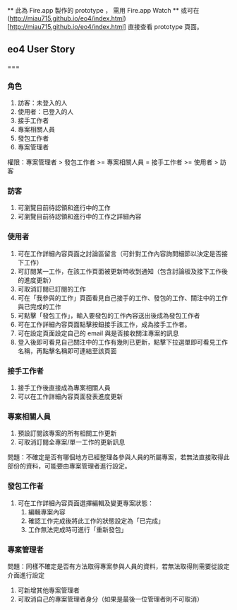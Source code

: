 ** 此為 Fire.app 製作的 prototype ， 需用 Fire.app Watch **
或可在 (http://miau715.github.io/eo4/index.html)[http://miau715.github.io/eo4/index.html] 直接查看 prototype 頁面。

## eo4 User Story
===
### 角色

1. 訪客：未登入的人
2. 使用者：已登入的人  
3. 接手工作者
4. 專案相關人員
5. 發包工作者
6. 專案管理者

權限：專案管理者 > 發包工作者 >= 專案相關人員 = 接手工作者 >= 使用者 > 訪客

### 訪客

1. 可瀏覽目前待認領和進行中的工作
2. 可瀏覽目前待認領和進行中的工作之詳細內容

### 使用者

1. 可在工作詳細內容頁面之討論區留言（可針對工作內容詢問細節以決定是否接下工作）
2. 可訂閱某一工作，在該工作頁面被更新時收到通知（包含討論板及接下工作後的進度更新）
3. 可取消訂閱已訂閱的工作
4. 可在「我參與的工作」頁面看見自己接手的工作、發包的工作、關注中的工作與已完成的工作
5. 可點擊「發包工作」，輸入要發包的工作內容送出後成為發包工作者
6. 可在工作詳細內容頁面點擊按鈕接手該工作，成為接手工作者。
7. 可在設定頁面設定自己的 email 與是否接收關注專案的訊息
8. 登入後即可看見自己關注中的工作有幾則已更新，點擊下拉選單即可看見工作名稱，再點擊名稱即可連結至該頁面

### 接手工作者

1. 接手工作後直接成為專案相關人員
2. 可以在工作詳細內容頁面發表進度更新

### 專案相關人員

1. 預設訂閱該專案的所有相關工作更新
2. 可取消訂閱全專案/單一工作的更新訊息

問題：不確定是否有哪個地方已經整理各參與人員的所屬專案，若無法直接取得此部份的資料，可能要由專案管理者進行設定。

### 發包工作者

1. 可在工作詳細內容頁面選擇編輯及變更專案狀態：
   1. 編輯專案內容
   2. 確認工作完成後將此工作的狀態設定為「已完成」
   3. 工作無法完成時可進行「重新發包」

### 專案管理者

問題：同樣不確定是否有方法取得專案參與人員的資料，若無法取得則需要從設定介面進行設定

1. 可新增其他專案管理者
2. 可取消自己的專案管理者身分（如果是最後一位管理者則不可取消）

